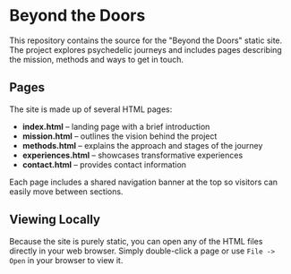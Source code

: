 # Beyond the Doors

This repository contains the source for the "Beyond the Doors" static site. The project explores psychedelic journeys and includes pages describing the mission, methods and ways to get in touch.

## Pages

The site is made up of several HTML pages:

- **index.html** – landing page with a brief introduction
- **mission.html** – outlines the vision behind the project
- **methods.html** – explains the approach and stages of the journey
- **experiences.html** – showcases transformative experiences
- **contact.html** – provides contact information

Each page includes a shared navigation banner at the top so visitors can easily move between sections.

## Viewing Locally

Because the site is purely static, you can open any of the HTML files directly in your web browser. Simply double-click a page or use `File -> Open` in your browser to view it.
